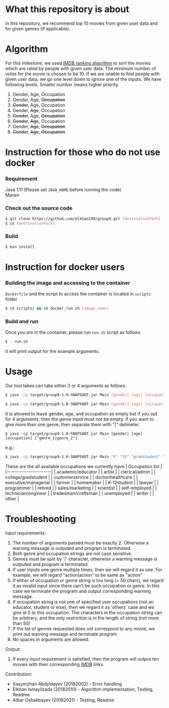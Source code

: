 # What this repository is about
In this repository, we recommend top 10 movies from given user data and for given genres (if applicable).
# Algorithm
For this milestone, we used [IMDB ranking algorithm](https://www.fxsolver.com/browse/formulas/Bayes+estimator+-+Internet+Movie+Database+%28IMDB%29) to sort the movies which are rated by people with given user data. The minimum number of votes for the movie is chosen to be 10. If we are unable to find people with given user data, we go one level down to ignore one of the inputs. We have following levels. Smaller number means higher priority.
1. Gender, Age, Occupation
2. Gender, Age, <del>Occupation</del>
3. <del>Gender</del>, Age, Occupation
4. Gender, <del>Age</del>, Occupation
5. <del>Gender</del>, Age, <del>Occupation</del>
6. <del>Gender</del>, <del>Age</del>, Occupation
7. Gender, <del>Age</del>, <del>Occupation</del>
8. <del>Gender</del>, <del>Age</del>, <del>Occupation</del>
# Instruction for those who do not use docker
### Requirement
Java 1.11 (Please set ```JAVA_HOME``` before running the code)
\
Maven
### Check out the source code
```bash
$ git clone https://github.com/elkhan199/group9.git [destinationPath]
$ cd [destinationPath]
```
### Build
```bash
$ mvn install
```
# Instruction for docker users
### Building the image and accessing to the container
```Dockerfile``` and the script to access the container is located in ```scripts``` folder
```bash
$ cd scripts/ && sh docker_run.sh [image_name]
```
### Build and run
Once you are in the container, please run ```run.sh``` script as follows
```bash
$ . run.sh
```
It will print output for the example arguments.
# Usage
Our tool takes can take either 3 or 4 arguments as follows
```bash
$ java -cp target/group9-1.0-SNAPSHOT.jar Main [gender] [age] [occupation]
```
```bash
$ java -cp target/group9-1.0-SNAPSHOT.jar Main [gender] [age] [occupation] [genre]
```
It is allowed to leave gender, age, and occupation as empty but if you opt for 4 arguments, then the genre input must not be empty. 
If you want to give more than one genre, then separate them with "|" delimeter. 
```
$ java -cp target/group9-1.0-SNAPSHOT.jar Main [gender] [age] [occupation] ["genre_1|genre_2"]
```
e.g.:
```bash
$ java -cp target/group9-1.0-SNAPSHOT.jar Main "F" "25" "gradstudent" "action|comedy"
```
These are the all available occupations we currently have
| Occupation list      |
|----------------------|
| academic/educator    |
| artist               |
| clerical/admin       |
| college/gradstudent  |
| customerservice      |
| doctor/healthcare    |
| executive/managerial |
| farmer               |
| homemaker            |
| K-12student          |
| lawyer               |
| programmer           |
| retired              |
| sales/marketing      |
| scientist            |
| self-employed        |
| technician/engineer  |
| tradesman/craftsman  |
| unemployed           |
| writer               |
| other                |

# Troubleshooting

Input requirements:
1) The number of arguments passed must be exactly 2. Otherwise a warning message is outputed and program is terminated.
2) Both genre and occupation strings are not case sensitive.
3) Genres must be split by '|' character, otherwise a warning message is outputed and program is terminated.
4) If user inputs one genre multiple times, then we will regard it as one. For example, we will regard "action|action" to be same as "action"
5) If either of occupation or genre string is too long (> 50 chars), we regard it as invalid input since there can't be such occupation or genre. In this case we terminate the program and output corresponding warning message.
6) If occupation string is not one of specified user occupations (not an educator, student or else), then we regard it as 'others' case and we give id 0 to this occupation. The characters in the occupation string can be arbitrary, and the only restriction is in the length of string (not more than 50)
7) If the list of genres requested does not correspond to any movie, we print out warning message and terminate program
8) No spaces in arguments are allowed.

Output:
1) If every input requirement is satisfied, then the program will output ten movies with their corresponding [IMDB](https://www.imdb.com/) links.



Contribution:
- Kasymzhan Abdyldayev (20182002) - Error handling
- Elkhan Ismayilzada (20182010) - Algorithm implementation, Testing, Readme
- Aibar Oshakbayev (20182021) - Testing, Readme
